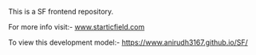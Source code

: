 This is a SF frontend repository.

For more info visit:- www.starticfield.com

To view this development model:- https://www.anirudh3167.github.io/SF/
